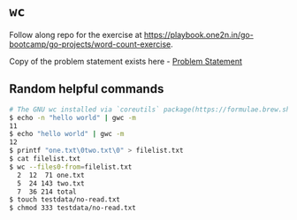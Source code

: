 # `wc`

Follow along repo for the exercise at https://playbook.one2n.in/go-bootcamp/go-projects/word-count-exercise.

Copy of the problem statement exists here - [Problem Statement](./ProblemStatement.md)

## Random helpful commands

```sh
# The GNU wc installed via `coreutils` package(https://formulae.brew.sh/formula/coreutils) is invoked as gwc
$ echo -n "hello world" | gwc -m
11
$ echo "hello world" | gwc -m
12
$ printf "one.txt\0two.txt\0" > filelist.txt
$ cat filelist.txt
$ wc --files0-from=filelist.txt
  2  12  71 one.txt
  5  24 143 two.txt
  7  36 214 total
$ touch testdata/no-read.txt
$ chmod 333 testdata/no-read.txt
```